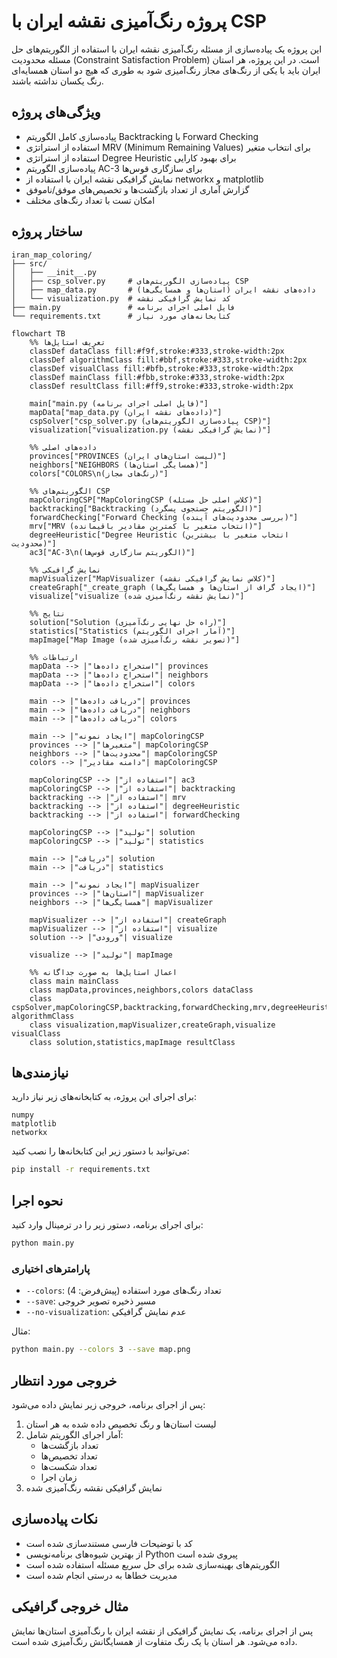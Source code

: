 # پروژه رنگ‌آمیزی نقشه ایران با CSP

این پروژه یک پیاده‌سازی از مسئله رنگ‌آمیزی نقشه ایران با استفاده از الگوریتم‌های حل مسئله محدودیت (Constraint Satisfaction Problem) است. در این پروژه، هر استان ایران باید با یکی از رنگ‌های مجاز رنگ‌آمیزی شود به طوری که هیچ دو استان همسایه‌ای رنگ یکسان نداشته باشند.

## ویژگی‌های پروژه

- پیاده‌سازی کامل الگوریتم Backtracking با Forward Checking
- استفاده از استراتژی MRV (Minimum Remaining Values) برای انتخاب متغیر
- استفاده از استراتژی Degree Heuristic برای بهبود کارایی
- پیاده‌سازی الگوریتم AC-3 برای سازگاری قوس‌ها
- نمایش گرافیکی نقشه ایران با استفاده از networkx و matplotlib
- گزارش آماری از تعداد بازگشت‌ها و تخصیص‌های موفق/ناموفق
- امکان تست با تعداد رنگ‌های مختلف

## ساختار پروژه

```
iran_map_coloring/
├── src/
│   ├── __init__.py
│   ├── csp_solver.py     # پیاده‌سازی الگوریتم‌های CSP
│   ├── map_data.py       # داده‌های نقشه ایران (استان‌ها و همسایگی‌ها)
│   └── visualization.py  # کد نمایش گرافیکی نقشه
├── main.py               # فایل اصلی اجرای برنامه
└── requirements.txt      # کتابخانه‌های مورد نیاز
```


```mermaid
flowchart TB
    %% تعریف استایل‌ها
    classDef dataClass fill:#f9f,stroke:#333,stroke-width:2px
    classDef algorithmClass fill:#bbf,stroke:#333,stroke-width:2px
    classDef visualClass fill:#bfb,stroke:#333,stroke-width:2px
    classDef mainClass fill:#fbb,stroke:#333,stroke-width:2px
    classDef resultClass fill:#ff9,stroke:#333,stroke-width:2px

    main["main.py (فایل اصلی اجرای برنامه)"]
    mapData["map_data.py (داده‌های نقشه ایران)"]
    cspSolver["csp_solver.py (پیاده‌سازی الگوریتم‌های CSP)"]
    visualization["visualization.py (نمایش گرافیکی نقشه)"]

    %% داده‌های اصلی
    provinces["PROVINCES (لیست استان‌های ایران)"]
    neighbors["NEIGHBORS (همسایگی استان‌ها)"]
    colors["COLORS\n(رنگ‌های مجاز)"]

    %% الگوریتم‌های CSP
    mapColoringCSP["MapColoringCSP (کلاس اصلی حل مسئله)"]
    backtracking["Backtracking (الگوریتم جستجوی پسگرد)"]
    forwardChecking["Forward Checking (بررسی محدودیت‌های آینده)"]
    mrv["MRV (انتخاب متغیر با کمترین مقادیر باقیمانده)"]
    degreeHeuristic["Degree Heuristic (انتخاب متغیر با بیشترین محدودیت)"]
    ac3["AC-3\n(الگوریتم سازگاری قوس‌ها)"]

    %% نمایش گرافیکی
    mapVisualizer["MapVisualizer (کلاس نمایش گرافیکی نقشه)"]
    createGraph["_create_graph (ایجاد گراف از استان‌ها و همسایگی‌ها)"]
    visualize["visualize (نمایش نقشه رنگ‌آمیزی شده)"]

    %% نتایج
    solution["Solution (راه حل نهایی رنگ‌آمیزی)"]
    statistics["Statistics (آمار اجرای الگوریتم)"]
    mapImage["Map Image (تصویر نقشه رنگ‌آمیزی شده)"]

    %% ارتباطات
    mapData --> |"استخراج داده‌ها"| provinces
    mapData --> |"استخراج داده‌ها"| neighbors
    mapData --> |"استخراج داده‌ها"| colors

    main --> |"دریافت داده‌ها"| provinces
    main --> |"دریافت داده‌ها"| neighbors
    main --> |"دریافت داده‌ها"| colors

    main --> |"ایجاد نمونه"| mapColoringCSP
    provinces --> |"متغیرها"| mapColoringCSP
    neighbors --> |"محدودیت‌ها"| mapColoringCSP
    colors --> |"دامنه مقادیر"| mapColoringCSP

    mapColoringCSP --> |"استفاده از"| ac3
    mapColoringCSP --> |"استفاده از"| backtracking
    backtracking --> |"استفاده از"| mrv
    backtracking --> |"استفاده از"| degreeHeuristic
    backtracking --> |"استفاده از"| forwardChecking

    mapColoringCSP --> |"تولید"| solution
    mapColoringCSP --> |"تولید"| statistics

    main --> |"دریافت"| solution
    main --> |"دریافت"| statistics

    main --> |"ایجاد نمونه"| mapVisualizer
    provinces --> |"استان‌ها"| mapVisualizer
    neighbors --> |"همسایگی‌ها"| mapVisualizer

    mapVisualizer --> |"استفاده از"| createGraph
    mapVisualizer --> |"استفاده از"| visualize
    solution --> |"ورودی"| visualize

    visualize --> |"تولید"| mapImage

    %% اعمال استایل‌ها به صورت جداگانه
    class main mainClass
    class mapData,provinces,neighbors,colors dataClass
    class cspSolver,mapColoringCSP,backtracking,forwardChecking,mrv,degreeHeuristic,ac3 algorithmClass
    class visualization,mapVisualizer,createGraph,visualize visualClass
    class solution,statistics,mapImage resultClass
```



## نیازمندی‌ها

برای اجرای این پروژه، به کتابخانه‌های زیر نیاز دارید:

```
numpy
matplotlib
networkx
```

می‌توانید با دستور زیر این کتابخانه‌ها را نصب کنید:

```bash
pip install -r requirements.txt
```

## نحوه اجرا

برای اجرای برنامه، دستور زیر را در ترمینال وارد کنید:

```bash
python main.py
```

### پارامترهای اختیاری

- `--colors`: تعداد رنگ‌های مورد استفاده (پیش‌فرض: 4)
- `--save`: مسیر ذخیره تصویر خروجی
- `--no-visualization`: عدم نمایش گرافیکی

مثال:

```bash
python main.py --colors 3 --save map.png
```

## خروجی مورد انتظار

پس از اجرای برنامه، خروجی زیر نمایش داده می‌شود:

1. لیست استان‌ها و رنگ تخصیص داده شده به هر استان
2. آمار اجرای الگوریتم شامل:
   - تعداد بازگشت‌ها
   - تعداد تخصیص‌ها
   - تعداد شکست‌ها
   - زمان اجرا
3. نمایش گرافیکی نقشه رنگ‌آمیزی شده

## نکات پیاده‌سازی

- کد با توضیحات فارسی مستندسازی شده است
- از بهترین شیوه‌های برنامه‌نویسی Python پیروی شده است
- الگوریتم‌های بهینه‌سازی شده برای حل سریع مسئله استفاده شده است
- مدیریت خطاها به درستی انجام شده است

## مثال خروجی گرافیکی

پس از اجرای برنامه، یک نمایش گرافیکی از نقشه ایران با رنگ‌آمیزی استان‌ها نمایش داده می‌شود. هر استان با یک رنگ متفاوت از همسایگانش رنگ‌آمیزی شده است.
